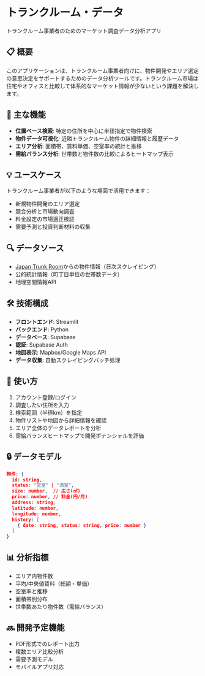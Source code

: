# トランクルーム・データ

トランクルーム事業者のためのマーケット調査データ分析アプリ

## 📋 概要

このアプリケーションは、トランクルーム事業者向けに、物件開発やエリア選定の意思決定をサポートするためのデータ分析ツールです。トランクルーム市場は住宅やオフィスと比較して体系的なマーケット情報が少ないという課題を解決します。

## 🎯 主な機能

- **位置ベース検索**: 特定の住所を中心に半径指定で物件検索
- **物件データ可視化**: 近隣トランクルーム物件の詳細情報と履歴データ
- **エリア分析**: 面積帯、賃料単価、空室率の統計と推移
- **需給バランス分析**: 世帯数と物件数の比較によるヒートマップ表示

## 💡 ユースケース

トランクルーム事業者が以下のような場面で活用できます：
- 新規物件開発のエリア選定
- 競合分析と市場動向調査
- 料金設定の市場適正検証
- 需要予測と投資判断材料の収集

## 🔍 データソース

- [Japan Trunk Room](https://www.japantrunkroom.com/)からの物件情報（日次スクレイピング）
- 公的統計情報（町丁目単位の世帯数データ）
- 地理空間情報API

## 🛠️ 技術構成

- **フロントエンド**: Streamlit
- **バックエンド**: Python
- **データベース**: Supabase
- **認証**: Supabase Auth
- **地図表示**: Mapbox/Google Maps API
- **データ収集**: 自動スクレイピングバッチ処理

## 🚀 使い方

1. アカウント登録/ログイン
2. 調査したい住所を入力
3. 検索範囲（半径km）を指定
4. 物件リストや地図から詳細情報を確認
5. エリア全体のデータレポートを分析
6. 需給バランスヒートマップで開発ポテンシャルを評価

## 🔒 データモデル

```json
物件: {
  id: string,
  status: "空室" | "満室",
  size: number,  // 広さ(㎡)
  price: number, // 料金(円/月)
  address: string,
  latitude: number,
  longitude: number,
  history: [
    { date: string, status: string, price: number }
  ]
}
```

## 📊 分析指標

- エリア内物件数
- 平均/中央値賃料（総額・単価）
- 空室率と推移
- 面積帯別分布
- 世帯数あたり物件数（需給バランス）

## 🔜 開発予定機能

- PDF形式でのレポート出力
- 複数エリア比較分析
- 需要予測モデル
- モバイルアプリ対応




